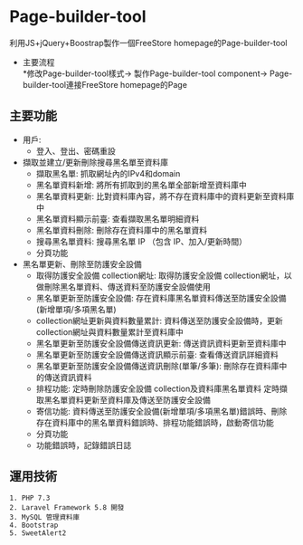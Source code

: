 # Page-builder-tool
利用JS+jQuery+Boostrap製作一個FreeStore homepage的Page-builder-tool
* 主要流程  
  *修改Page-builder-tool樣式-> 製作Page-builder-tool component-> Page-builder-tool連接FreeStore homepage的Page
## 主要功能
* 用戶:
   * 登入、登出、密碼重設
* 擷取並建立/更新刪除搜尋黑名單至資料庫
  * 擷取黑名單:
     抓取網址內的IPv4和domain
  * 黑名單資料新增:
    將所有抓取到的黑名單全部新增至資料庫中
  * 黑名單資料更新:
    比對資料庫內容，將不存在資料庫中的資料更新至資料庫中
  * 黑名單資料顯示前臺:
    查看擷取黑名單明細資料
  * 黑名單資料刪除:
     刪除存在資料庫中的黑名單資料
  * 搜尋黑名單資料:
      搜尋黑名單 IP （包含 IP、加入/更新時間）
  * 分頁功能
* 黑名單更新、刪除至防護安全設備
    * 取得防護安全設備 collection網址:
      取得防護安全設備 collection網址，以做刪除黑名單資料、傳送資料至防護安全設備使用
    * 黑名單更新至防護安全設備:
      存在資料庫黑名單資料傳送至防護安全設備 (新增單項/多項黑名單)
    * collection網址更新與資料數量累計:
      資料傳送至防護安全設備時，更新collection網址與資料數量累計至資料庫中
    * 黑名單更新至防護安全設備傳送資訊更新:
      傳送資訊資料更新至資料庫中
    * 黑名單更新至防護安全設備傳送資訊顯示前臺:
      查看傳送資訊詳細資料
    * 黑名單更新至防護安全設備傳送資訊刪除(單筆/多筆):
      刪除存在資料庫中的傳送資訊資料
    * 排程功能:
      定時刪除防護安全設備 collection及資料庫黑名單資料
      定時擷取黑名單資料更新至資料庫及傳送至防護安全設備
    * 寄信功能:
      資料傳送至防護安全設備(新增單項/多項黑名單)錯誤時、刪除存在資料庫中的黑名單資料錯誤時、排程功能錯誤時，啟動寄信功能
    * 分頁功能
    * 功能錯誤時，記錄錯誤日誌
## 運用技術
    1. PHP 7.3
    2. Laravel Framework 5.8 開發
    3. MySQL 管理資料庫
    4. Bootstrap
    5. SweetAlert2
